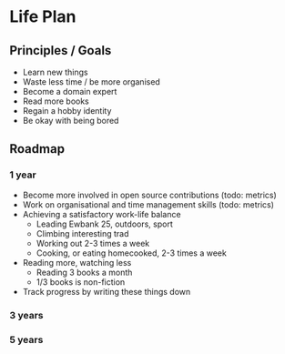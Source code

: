 # Life Plan

## Principles / Goals

* Learn new things
* Waste less time / be more organised
* Become a domain expert
* Read more books
* Regain a hobby identity
* Be okay with being bored

## Roadmap

### 1 year

* Become more involved in open source contributions (todo: metrics)
* Work on organisational and time management skills (todo: metrics)
* Achieving a satisfactory work-life balance
    * Leading Ewbank 25, outdoors, sport
    * Climbing interesting trad
    * Working out 2-3 times a week
    * Cooking, or eating homecooked, 2-3 times a week
* Reading more, watching less
    * Reading 3 books a month
    * 1/3 books is non-fiction
* Track progress by writing these things down

### 3 years


### 5 years
